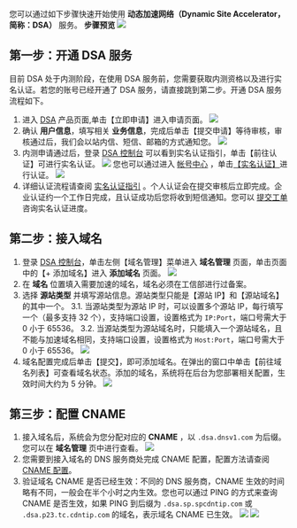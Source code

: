 您可以通过如下步骤快速开始使用 **动态加速网络（Dynamic Site Accelerator，简称：DSA）** 服务。
**步骤预览**
![](https://mc.qcloudimg.com/static/img/63e99672290d674e5e068783223f9b32/dsa_start.png)

## 第一步：开通 DSA 服务
目前 DSA 处于内测阶段，在使用 DSA 服务前，您需要获取内测资格以及进行实名认证。若您的账号已经开通了 DSA 服务，请直接跳到第二步。开通 DSA 服务流程如下。
1. 进入 [DSA](http://tce.fsphere.cn/product/dsa) 产品页面,单击【立即申请】进入申请页面。
![](https://mc.qcloudimg.com/static/img/3a724c4fdd220d2e518ae92d1bd2bede/dsa_application.png)
2. 确认 **用户信息**，填写相关 **业务信息**，完成后单击【提交申请】等待审核，审核通过后，我们会以站内信、短信、邮箱的方式通知您。
![](https://mc.qcloudimg.com/static/img/ba9cb8e878df6374cc67784406c6d5b9/application_info.png)
3. 内测申请通过后，登录 [DSA 控制台](http://console.tce.fsphere.cn/dsa) 可以看到实名认证指引，单击【前往认证】可进行实名认证。
	![](https://mc.qcloudimg.com/static/img/6b0bb2dfb3c56629d3920334c6b4a391/auth.png)
	您也可以通过进入 [帐号中心](http://console.tce.fsphere.cn/developer) ，单击[【实名认证】](http://console.tce.fsphere.cn/developer?to=auth)进行认证。
	![](https://mc.qcloudimg.com/static/img/89cf6aefa8292bdc64662fcc8817a397/auth.png)
4. 详细认证流程请查阅 [实名认证指引](http://tce.fsphere.cn/doc/product/378/3629) 。个人认证会在提交审核后立即完成。企业认证约一个工作日完成，且认证成功后您将收到短信通知。您可以 [提交工单](http://console.tce.fsphere.cn/workorder/category/create?level1_id=1&level2_id=41&level1_name=%E5%85%AC%E5%85%B1%E5%9F%BA%E7%A1%80%E7%B1%BB%E9%97%AE%E9%A2%98&level2_name=%E8%B4%A6%E5%8F%B7%E7%B1%BB) 咨询实名认证进度。

## 第二步：接入域名
1. 登录 [DSA 控制台](http://console.tce.fsphere.cn/dsa)，单击左侧【域名管理】菜单进入 **域名管理** 页面，单击页面中的【+ 添加域名】进入 **添加域名** 页面。
![](https://mc.qcloudimg.com/static/img/b4a628fbcf1e78d12e3cf82ee16dff18/add_host.png)
2. 在 **域名** 位置填入需要加速的域名，域名必须在工信部进行过备案。
3. 选择 **源站类型** 并填写源站信息。源站类型只能是【源站 IP】和【源站域名】的其中一个。
	3.1. 当源站类型为源站 IP 时，可以设置多个源站 IP，每行填写一个（最多支持 32 个），支持端口设置，设置格式为 ```IP:Port```，端口号需大于 0 小于 65536。
	3.2. 当源站类型为源站域名时，只能填入一个源站域名，且不能与加速域名相同，支持端口设置，设置格式为 ```Host:Port```，端口号需大于 0 小于 65536。
![](https://mc.qcloudimg.com/static/img/64f6c5b723947b09b1cbdb19a382ef25/domain_configuration.png)
4. 域名配置完成后单击【提交】，即可添加域名。在弹出的窗口中单击【前往域名列表】可查看域名状态。添加的域名，系统将在后台为您部署相关配置，生效时间大约为 5 分钟。
![](https://mc.qcloudimg.com/static/img/ac66cbfb7916cbce90f6c6ade65167ab/add_ok.png)

## 第三步：配置 CNAME
1. 接入域名后，系统会为您分配对应的 **CNAME** ，以 ```.dsa.dnsv1.com``` 为后缀。您可以在 **域名管理** 页中进行查看。
![](https://mc.qcloudimg.com/static/img/63f31c808a654b6d2047c72ec00e1e0e/dsa_cname.png)
2. 您需要到接入域名的 DNS 服务商处完成 CNAME 配置，配置方法请查阅 [CNAME 配置](http://tce.fsphere.cn/doc/product/570/11134)。
3. 验证域名 CNAME 是否已经生效：不同的 DNS 服务商，CNAME 生效的时间略有不同，一般会在半个小时之内生效。您也可以通过 PING 的方式来查询 CNAME 是否生效，如果 PING 到后缀为 ```.dsa.sp.spcdntip.com``` 或 ```.dsa.p23.tc.cdntip.com``` 的域名，表示域名 CNAME 已生效。
![](https://mc.qcloudimg.com/static/img/3e45aca57e30b993541c16d83d07d154/image.png)
![](https://mc.qcloudimg.com/static/img/c3deeb94c05f02ae934d2f7bb7673f28/image.png)
